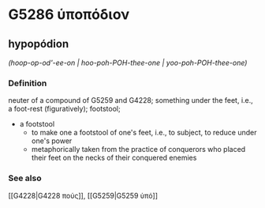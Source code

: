 # G5286 ὑποπόδιον

## hypopódion

_(hoop-op-od'-ee-on | hoo-poh-POH-thee-one | yoo-poh-POH-thee-one)_

### Definition

neuter of a compound of G5259 and G4228; something under the feet, i.e., a foot-rest (figuratively); footstool; 

- a footstool
  - to make one a footstool of one's feet, i.e., to subject, to reduce under one's power
  - metaphorically taken from the practice of conquerors who placed their feet on the necks of their conquered enemies

### See also

[[G4228|G4228 πούς]], [[G5259|G5259 ὑπό]]
